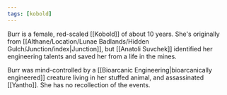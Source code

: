 ```yaml
---
tags: [kobold]
---
```


Burr is a female, red-scaled [[Kobold]] of about 10 years. She's originally from [[Althane/Location/Lunae Badlands/Hidden Gulch/Junction/index|Junction]], but [[Anatoli Suvchek]] identified her engineering talents and saved her from a life in the mines.

Burr was mind-controlled by a [[Bioarcanic Engineering|bioarcanically engineered]] creature living in her stuffed animal, and assassinated [[Yantho]]. She has no recollection of the events.
